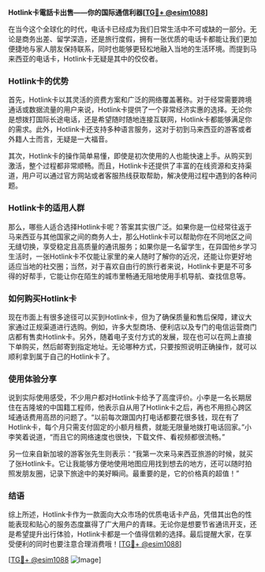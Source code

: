**Hotlink卡電話卡出售——你的国际通信利器[[TG💪+ @esim1088](https://t.me/s/esim1088)]**

在当今这个全球化的时代，电话卡已经成为我们日常生活中不可或缺的一部分。无论是商务出差、留学深造，还是旅行度假，拥有一张优质的电话卡都能让我们更加便捷地与家人朋友保持联系，同时也能够更轻松地融入当地的生活环境。而提到马来西亚的电话卡，Hotlink卡无疑是其中的佼佼者。

### Hotlink卡的优势

首先，Hotlink卡以其灵活的资费方案和广泛的网络覆盖著称。对于经常需要跨境通话或数据流量的用户来说，Hotlink卡提供了一个非常经济实惠的选择。无论你是想拨打国际长途电话，还是希望随时随地连接互联网，Hotlink卡都能够满足你的需求。此外，Hotlink卡还支持多种语言服务，这对于初到马来西亚的游客或者外籍人士而言，无疑是一大福音。

其次，Hotlink卡的操作简单易懂，即使是初次使用的人也能快速上手。从购买到激活，整个过程都非常顺畅。而且，Hotlink卡还提供了丰富的在线资源和支持渠道，用户可以通过官方网站或者客服热线获取帮助，解决使用过程中遇到的各种问题。

### Hotlink卡的适用人群

那么，哪些人适合选择Hotlink卡呢？答案其实很广泛。如果你是一位经常往返于马来西亚与其他国家之间的商务人士，那么Hotlink卡可以帮助你在不同地区之间无缝切换，享受稳定且高质量的通讯服务；如果你是一名留学生，在异国他乡学习生活时，一张Hotlink卡不仅能让家里的亲人随时了解你的近况，还能让你更好地适应当地的社交圈；当然，对于喜欢自由行的旅行者来说，Hotlink卡更是不可多得的好帮手，它能让你在陌生的城市里畅通无阻地使用手机导航、查找信息等。

### 如何购买Hotlink卡

现在市面上有很多途径可以买到Hotlink卡，但为了确保质量和售后保障，建议大家通过正规渠道进行选购。例如，许多大型商场、便利店以及专门的电信运营商门店都有售卖Hotlink卡。另外，随着电子支付方式的发展，现在也可以在网上直接下单购买，然后邮寄到指定地址。无论哪种方式，只要按照说明正确操作，就可以顺利拿到属于自己的Hotlink卡了。

### 使用体验分享

说到实际使用感受，不少用户都对Hotlink卡给予了高度评价。小李是一名长期居住在吉隆坡的中国籍工程师，他表示自从用了Hotlink卡之后，再也不用担心跨区域通话费用高昂的问题了。“以前每次跟国内打电话都要花很多钱，现在有了Hotlink卡，每个月只需支付固定的小额月租费，就能无限量地拨打电话回家。”小李笑着说道，“而且它的网络速度也很快，下载文件、看视频都很流畅。”

另一位来自新加坡的游客张先生则表示：“我第一次来马来西亚旅游的时候，就买了张Hotlink卡。它让我能够方便地使用地图应用找到想去的地方，还可以随时拍照发朋友圈，记录下旅途中的美好瞬间。最重要的是，它的价格真的超值！”

### 结语

综上所述，Hotlink卡作为一款面向大众市场的优质电话卡产品，凭借其出色的性能表现和贴心的服务态度赢得了广大用户的青睐。无论你是想要节省通讯开支，还是希望提升出行体验，Hotlink卡都是一个值得信赖的选择。最后提醒大家，在享受便利的同时也要注意合理消费哦！[[TG💪+ @esim1088](https://t.me/s/esim1088)]

[[TG💪+ @esim1088](https://t.me/s/esim1088) ![Image](https://i.postimg.cc/4NQfJmqS/Snipaste-2025-05-13-00-14-12.png)]
